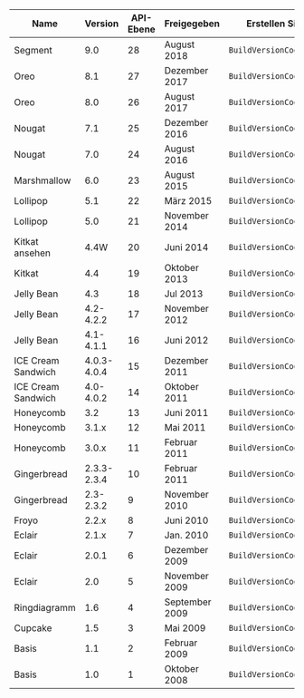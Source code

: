 
|Name|Version|API-Ebene|Freigegeben|Erstellen Sie Code von Version|
|--- |--- |--- |--- |--- |
|Segment|9.0|28|August 2018|`BuildVersionCodes.P`|
|Oreo|8.1|27|Dezember 2017|`BuildVersionCodes.OMr1`|
|Oreo|8.0|26|August 2017|`BuildVersionCodes.O`|
|Nougat|7.1|25|Dezember 2016|`BuildVersionCodes.NMr1`|
|Nougat|7.0|24|August 2016|`BuildVersionCodes.N`|
|Marshmallow|6.0|23|August 2015|`BuildVersionCodes.M`|
|Lollipop|5.1|22|März 2015|`BuildVersionCodes.LollipopMr1`|
|Lollipop|5.0|21|November 2014|`BuildVersionCodes.Lollipop`|
|Kitkat ansehen|4.4W|20|Juni 2014|`BuildVersionCodes.KitKatWatch`|
|Kitkat|4.4|19|Oktober 2013|`BuildVersionCodes.KitKat`|
|Jelly Bean|4.3|18|Jul 2013|`BuildVersionCodes.JellyBeanMr2`|
|Jelly Bean|4.2-4.2.2|17|November 2012|`BuildVersionCodes.JellyBeanMr1`|
|Jelly Bean|4.1-4.1.1|16|Juni 2012|`BuildVersionCodes.JellyBean`|
|ICE Cream Sandwich|4.0.3-4.0.4|15|Dezember 2011|`BuildVersionCodes.IceCreamSandwichMr1`|
|ICE Cream Sandwich|4.0-4.0.2|14|Oktober 2011|`BuildVersionCodes.IceCreamSandwich`|
|Honeycomb|3.2|13|Juni 2011|`BuildVersionCodes.HoneyCombMr2`|
|Honeycomb|3.1.x|12|Mai 2011|`BuildVersionCodes.HoneyCombMr1`|
|Honeycomb|3.0.x|11|Februar 2011|`BuildVersionCodes.HoneyComb`|
|Gingerbread|2.3.3-2.3.4|10|Februar 2011|`BuildVersionCodes.GingerBreadMr1`|
|Gingerbread|2.3-2.3.2|9|November 2010|`BuildVersionCodes.GingerBread`|
|Froyo|2.2.x|8|Juni 2010|`BuildVersionCodes.Froyo`|
|Eclair|2.1.x|7|Jan. 2010|`BuildVersionCodes.EclairMr1`|
|Eclair|2.0.1|6|Dezember 2009|`BuildVersionCodes.Eclair01`|
|Eclair|2.0|5|November 2009|`BuildVersionCodes.Eclair`|
|Ringdiagramm|1.6|4|September 2009|`BuildVersionCodes.Donut`|
|Cupcake|1.5|3|Mai 2009|`BuildVersionCodes.Cupcake`|
|Basis|1.1|2|Februar 2009|`BuildVersionCodes.Base11`|
|Basis|1.0|1|Oktober 2008|`BuildVersionCodes.Base`|

